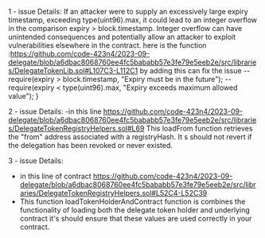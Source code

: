 1 - issue Details:
If an attacker were to supply an excessively large expiry timestamp, exceeding type(uint96).max, it could lead to an integer overflow in the comparison expiry > block.timestamp. Integer overflow can have unintended consequences and potentially allow an attacker to exploit vulnerabilities elsewhere in the contract.
here is the function :https://github.com/code-423n4/2023-09-delegate/blob/a6dbac8068760ee4fc5bababb57e3fe79e5eeb2e/src/libraries/DelegateTokenLib.sol#L107C3-L112C1 by adding this can fix the issue 
--require(expiry > block.timestamp, "Expiry must be in the future");
--require(expiry < type(uint96).max, "Expiry exceeds maximum allowed value");
}


2 - issue Details:
-in this line https://github.com/code-423n4/2023-09-delegate/blob/a6dbac8068760ee4fc5bababb57e3fe79e5eeb2e/src/libraries/DelegateTokenRegistryHelpers.sol#L69
 This  loadFrom function retrieves the "from" address associated with a registryHash. It s should not revert if the delegation has been revoked or never existed.

3 - issue Details:
- in this line of contract https://github.com/code-423n4/2023-09-delegate/blob/a6dbac8068760ee4fc5bababb57e3fe79e5eeb2e/src/libraries/DelegateTokenRegistryHelpers.sol#L52C4-L52C39
- This function loadTokenHolderAndContract function is combines the functionality of loading both the delegate token holder and underlying contract it's should ensure that these values are used correctly in your contract.